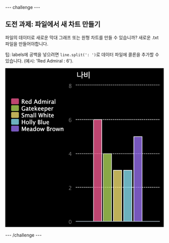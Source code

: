 --- challenge ---

## 도전 과제: 파일에서 새 차트 만들기

파일의 데이터로 새로운 막대 그래프 또는 원형 차트를 만들 수 있습니까? 새로운 .txt 파일을 만들어야합니다.

팁: labels에 공백을 넣으려면 `line.split(': ')`로 데이터 파일에 콜론을 추가할 수 있습니다. (예시: 'Red Admiral : 6').

![스크린샷](images/pets-butterflies.png)

--- /challenge ---